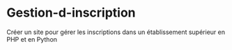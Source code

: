 # Gestion-d-inscription
Créer un site pour gérer les inscriptions dans un établissement supérieur en PHP et en Python
